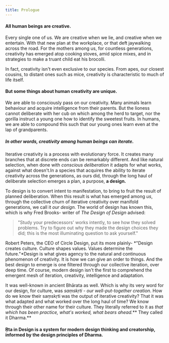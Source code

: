 ```yaml
---
title: Prologue
---
```


#### All human beings are creative.
  
Every single one of us. We are creative when we lie, and creative when we entertain. With that new plan at the workplace, or that deft jaywalking across the road. For the mothers among us, for countless generations, creativity has emerged atop cooking stoves, amid spice mixes, and in strategies to make a truant child eat his brocolli. 
  
In fact, creativity isn't even exclusive to our species. From apes, our closest cousins, to distant ones such as mice, creativity is characteristic to much of life itself.
  
#### But some things about human creativity are unique.

We are able to consciously pass on our creativity. Many animals learn behaviour and acquire intelligence from their parents. But the lioness cannot deliberate with her cub on which among the herd to target, nor the gorilla instruct a young one how to identify the sweetest fruits. In humans, we are able to compound this such that our young ones learn even at the lap of grandparents.
  
##### In other words, creativity among human beings can iterate.
  
Iterative creativity is a process with evolutionary force. It creates many branches that at discrete ends can be remarkably different. And like natural selection, when done with *conscious deliberation* it adapts for what works, against what doesn't.In a species that acquires the ability to iterate creativity across the generations, as ours did, through the long haul of deliberate selection emerges a plan, a purpose, **a design.** 

To design is to convert intent to manifestation, to bring to fruit the result of planned deliberation. When this result is what has emerged among *us*, through the collective churn of iterative creativity over manifold generations, we call it *our design.* The world of design has known this, which is why Fred Brooks- writer of *The Design of Design* advised:

>"Study your predecessors' works intently, to see how they solved problems. Try to figure out why they made the design choices they did; this is the most illuminating question to ask yourself."

Robert Peters, the CEO of Circle Design, put its more plainly- *"Design creates culture. Culture shapes values. Values determine the future."*Design is what gives agency to the natural and continuous phenomenon of creativity. It is how we can give an order to things. And the best design to emerge is one filtered through our collective iteration, over deep time. Of course, modern design isn't the first to comprehend the emergent mesh of iteration, creativity, intelligence and adaptation.
 
It was well-known in ancient Bhārata as well. Which is why its very word for our design, for culture, was *saṃskṛti - our well-put-together creation*. How do we know their saṃskṛti was the output of iterative creativity? That it was what adapted and what worked over the long haul of time? We know through their other name for their culture. They literally referred to it as *that which has been practice, what's worked, what bears ahead.*** They called it Dharma.**
  
#### Ṛta in Design is a system for modern design thinking and creatorship, informed by the design principles of Dharma. 